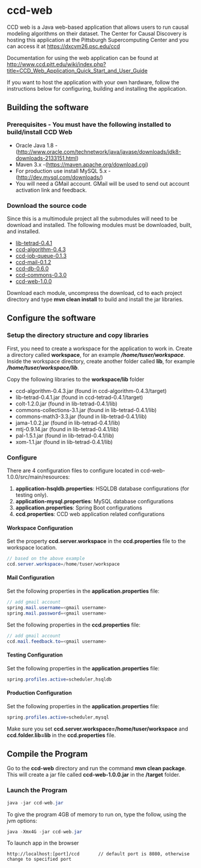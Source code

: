 # ccd-web
CCD web is a Java web-based application that allows users to run causal modeling algorithms on their dataset.  The Center for Causal Discovery is hosting this application at the Pittsburgh Supercomputing Center and you can access it at https://dxcvm26.psc.edu/ccd

Documentation for using the web application can be found at http://www.ccd.pitt.edu/wiki/index.php?title=CCD_Web_Application_Quick_Start_and_User_Guide 

If you want to host the application with your own hardware, follow the instructions below for configuring, building and installing the application.

## Building the software

### Prerequisites - You must have the following installed to build/install CCD Web
* Oracle Java 1.8 - (http://www.oracle.com/technetwork/java/javase/downloads/jdk8-downloads-2133151.html)
* Maven 3.x -(https://maven.apache.org/download.cgi)
* For production use install MySQL 5.x - (http://dev.mysql.com/downloads/)
* You will need a GMail account.  GMail will be used to send out account activation link and feedback.

### Download the source code
Since this is a multimodule project all the submodules will need to be download and installed.  The following modules must be downloaded, built, and installed.

* [lib-tetrad-0.4.1](https://github.com/bd2kccd/lib-tetrad/releases/tag/v0.4.1)
* [ccd-algorithm-0.4.3](https://github.com/bd2kccd/ccd-algorithm/releases/tag/v0.4.3) 
* [ccd-job-queue-0.1.3](https://github.com/bd2kccd/ccd-job-queue/releases/tag/v0.1.3) 
* [ccd-mail-0.1.2](https://github.com/bd2kccd/ccd-mail/releases/tag/v0.1.2) 
* [ccd-db-0.6.0](https://github.com/bd2kccd/ccd-db/releases/tag/v0.6.0) 
* [ccd-commons-0.3.0](https://github.com/bd2kccd/ccd-commons/releases/tag/v0.3.0) 
* [ccd-web-1.0.0](https://github.com/bd2kccd/ccd-web/releases/tag/v1.0.0)

Download each module, uncompress the download, cd to each project directory and type **mvn clean install** to build and install the jar libraries.

## Configure the software

### Setup the directory structure and copy libraries
First, you need to create a workspace for the application to work in.  Create a directory called **workspace**, for an example ***/home/tuser/workspace***.  
Inside the workspace directory, create another folder called **lib**, for example ***/home/tuser/workspace/lib***.  

Copy the following libraries to the  **workspace/lib** folder
* ccd-algorithm-0.4.3.jar (found in ccd-algorithm-0.4.3/target)
* lib-tetrad-0.4.1.jar (found in ccd-tetrad-0.4.1/target)
* colt-1.2.0.jar (found in lib-tetrad-0.4.1/lib)
* commons-collections-3.1.jar (found in lib-tetrad-0.4.1/lib)
* commons-math3-3.3.jar (found in lib-tetrad-0.4.1/lib)
* jama-1.0.2.jar (found in lib-tetrad-0.4.1/lib)
* mtj-0.9.14.jar (found in lib-tetrad-0.4.1/lib)
* pal-1.5.1.jar (found in lib-tetrad-0.4.1/lib)
* xom-1.1.jar (found in lib-tetrad-0.4.1/lib)

### Configure
There are 4 configuration files to configure located in ccd-web-1.0.0/src/main/resources:
1. **application-hsqldb.properties**: HSQLDB database configurations (for testing only).
2. **application-mysql.properties**: MySQL database configurations
3. **application.properties**: Spring Boot configurations
4. **ccd.properties**: CCD web application related configurations

#### Workspace Configuration
Set the property **ccd.server.workspace** in the  **ccd.properties** file to the workspace location.
```java
// based on the above example
ccd.server.workspace=/home/tuser/workspace
```

#### Mail Configuration
Set the following properties in the **application.properties** file:
```java
// add gmail account
spring.mail.username=<gmail username>
spring.mail.password=<gmail username>
```
Set the following properties in the **ccd.properties** file:
```java
// add gmail account
ccd.mail.feedback.to=<gmail username>
```

#### Testing Configuration
Set the following properties in the **application.properties** file:
```java
spring.profiles.active=scheduler,hsqldb
```

#### Production Configuration
Set the following properties in the **application.properties** file:
```java
spring.profiles.active=scheduler,mysql
```

Make sure you set **ccd.server.workspace=/home/tuser/workspace** and **ccd.folder.lib=lib** in the **ccd.properties** file.

## Compile the Program
Go to the **ccd-web** directory and run the command **mvn clean package**. This will create a jar file called **ccd-web-1.0.0.jar** in the **/target** folder.

### Launch the Program
```java
java -jar ccd-web.jar
```
To give the program 4GB of memory to run on, type the follow, using the jvm options:
```java
java -Xmx4G -jar ccd-web.jar
```

To launch app in the browser
```
http://localhost:[port]/ccd       // default port is 8080, otherwise change to specified port
```

